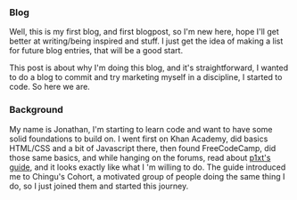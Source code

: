 ### Blog
Well, this is my first blog, and first blogpost, so I'm new here, hope I'll get better at writing/being inspired and stuff.
I just get the idea of making a list for future blog entries, that will be a good start.

This post is about why I'm doing this blog, and it's straightforward, I wanted to do a blog to commit and try marketing myself in a discipline, I started to code.
So here we are.

### Background 
My name is Jonathan, I'm starting to learn code and want to have some solid foundations to build on.
I went first on Khan Academy, did basics HTML/CSS and a bit of Javascript there, then found FreeCodeCamp, did those same basics, and while hanging on the forums, read about [p1xt's guide](https://github.com/P1xt/p1xt-guides/blob/master/wd-cs.md), and it looks exactly like what I 'm willing to do.
The  guide introduced me to Chingu's Cohort, a motivated group of people doing the same thing I do, so I just joined them and started this journey.
